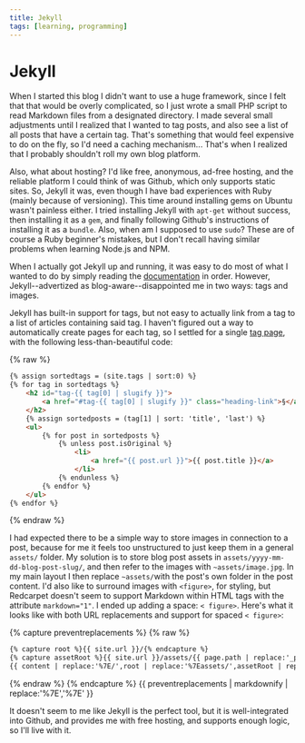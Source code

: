 ```yaml
---
title: Jekyll
tags: [learning, programming]
---
```


# Jekyll

When I started this blog I didn't want to use a huge framework, since I felt that that would be overly complicated, so I just wrote a small PHP script to read Markdown files from a designated directory. I made several small adjustments until I realized that I wanted to tag posts, and also see a list of all posts that have a certain tag. That's something that would feel expensive to do on the fly, so I'd need a caching mechanism... That's when I realized that I probably shouldn't roll my own blog platform.

Also, what about hosting? I'd like free, anonymous, ad-free hosting, and the reliable platform I could think of was Github, which only supports static sites. So, Jekyll it was, even though I have bad experiences with Ruby (mainly because of versioning). This time around installing gems on Ubuntu wasn't painless either. I tried installing Jekyll with `apt-get` without success, then installing it as a `gem`, and finally following Github's instructions of installing it as a `bundle`. Also, when am I supposed to use `sudo`? These are of course a Ruby beginner's mistakes, but I don't recall having similar problems when learning Node.js and NPM.

When I actually got Jekyll up and running, it was easy to do most of what I wanted to do by simply reading the [documentation] in order. However, Jekyll--advertized as blog-aware--disappointed me in two ways: tags and images.

Jekyll has built-in support for tags, but not easy to actually link from a tag to a list of articles containing said tag. I haven't figured out a way to automatically create pages for each tag, so I settled for a single [tag page], with the following less-than-beautiful code:

{% raw %}
```html
{% assign sortedtags = (site.tags | sort:0) %}
{% for tag in sortedtags %}
	<h2 id="tag-{{ tag[0] | slugify }}">
		<a href="#tag-{{ tag[0] | slugify }}" class="heading-link">§</a> {{ tag[0] }}
	</h2>
	{% assign sortedposts = (tag[1] | sort: 'title', 'last') %}
	<ul>
		{% for post in sortedposts %}
			{% unless post.isOriginal %}
				<li>
					<a href="{{ post.url }}">{{ post.title }}</a>
				</li>
			{% endunless %}
		{% endfor %}
	</ul>
{% endfor %}
```
{% endraw %}

I had expected there to be a simple way to store images in connection to a post, because for me it feels too unstructured to just keep them in a general `assets/` folder. My solution is to store blog post assets in `assets/yyyy-mm-dd-blog-post-slug/`, and then refer to the images with `~assets/image.jpg`. In my main layout I then replace `~assets/`with the post's own folder in the post content. I'd also like to surround images with `<figure>`, for styling, but Redcarpet doesn't seem to support Markdown within HTML tags with the attribute `markdown="1"`. I ended up adding a space: `< figure>`. Here's what it looks like with both URL replacements and support for spaced `< figure>`:

{% capture preventreplacements %}
{% raw %}
```html
{% capture root %}{{ site.url }}/{% endcapture %}
{% capture assetRoot %}{{ site.url }}/assets/{{ page.path | replace:'_posts/' | replace:'-original.md' | replace:'.md' }}/{% endcapture %}
{{ content | replace:'%7E/',root | replace:'%7Eassets/',assetRoot | replace: '<p>&lt; figure&gt;','<figure>' | replace: '</figure></p>','</figure>' }}
```
{% endraw %}
{% endcapture %}
{{ preventreplacements | markdownify | replace:'%7E','%7E<!---->' }}

It doesn't seem to me like Jekyll is the perfect tool, but it is well-integrated into Github, and provides me with free hosting, and supports enough logic, so I'll live with it.


[documentation]: http://jekyllrb.com/docs/home/
[tag page]: ~/tags/
[figure]: asdf
